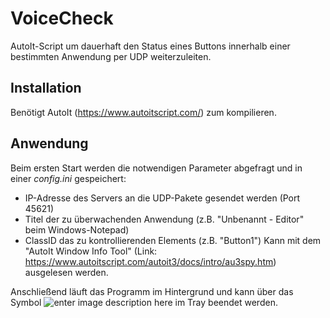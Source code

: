 # VoiceCheck
AutoIt-Script um dauerhaft den Status eines Buttons innerhalb einer bestimmten Anwendung per UDP weiterzuleiten.

## Installation
Benötigt AutoIt (https://www.autoitscript.com/) zum kompilieren.

## Anwendung
Beim ersten Start werden die notwendigen Parameter abgefragt und in einer *config.ini* gespeichert:

 - IP-Adresse des Servers an die UDP-Pakete gesendet werden (Port 45621)
 - Titel der zu überwachenden Anwendung (z.B. "Unbenannt - Editor" beim Windows-Notepad)
 - ClassID das zu kontrollierenden Elements (z.B. "Button1")
 Kann mit dem "AutoIt Window Info Tool" (Link: https://www.autoitscript.com/autoit3/docs/intro/au3spy.htm) ausgelesen werden.

Anschließend läuft das Programm im Hintergrund und kann über das Symbol ![enter image description here](https://raw.githubusercontent.com/Robert-112/VoiceCheck/master/speaker-network.ico) im Tray beendet werden. 
